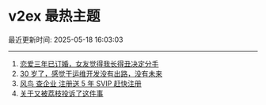 # v2ex 最热主题

最近更新时间: 2025-05-18 16:03:03

--- 
1. [恋爱三年已订婚，女友觉得我长得丑决定分手](https://www.v2ex.com/t/1132490) 
2. [30 岁了，感觉干运维开发没有出路，没有未来](https://www.v2ex.com/t/1132482) 
3. [风鸟 查企业 注册送 5 年 SVIP 赶快注册](https://www.v2ex.com/t/1132487) 
4. [关于又被荔枝投诉了这件事](https://www.v2ex.com/t/1132500) 
